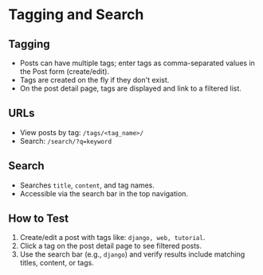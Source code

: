 # Tagging and Search

## Tagging
- Posts can have multiple tags; enter tags as comma-separated values in the Post form (create/edit).
- Tags are created on the fly if they don't exist.
- On the post detail page, tags are displayed and link to a filtered list.

## URLs
- View posts by tag: `/tags/<tag_name>/`
- Search: `/search/?q=keyword`

## Search
- Searches `title`, `content`, and tag names.
- Accessible via the search bar in the top navigation.

## How to Test
1. Create/edit a post with tags like: `django, web, tutorial`.
2. Click a tag on the post detail page to see filtered posts.
3. Use the search bar (e.g., `django`) and verify results include matching titles, content, or tags.
